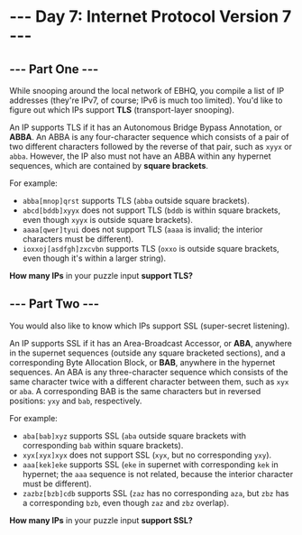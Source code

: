 # --- Day 7: Internet Protocol Version 7 ---

## --- Part One ---

While snooping around the local network of EBHQ, you compile a list of IP addresses (they're IPv7, of course; IPv6 is
much too limited). You'd like to figure out which IPs support **TLS** (transport-layer snooping).

An IP supports TLS if it has an Autonomous Bridge Bypass Annotation, or **ABBA**. An ABBA is any four-character sequence
which consists of a pair of two different characters followed by the reverse of that pair, such as `xyyx` or `abba`.
However, the IP also must not have an ABBA within any hypernet sequences, which are contained by **square brackets**.

For example:

- `abba[mnop]qrst` supports TLS (`abba` outside square brackets).
- `abcd[bddb]xyyx` does not support TLS (`bddb` is within square brackets, even though `xyyx` is outside square
  brackets).
- `aaaa[qwer]tyui` does not support TLS (`aaaa` is invalid; the interior characters must be different).
- `ioxxoj[asdfgh]zxcvbn` supports TLS (`oxxo` is outside square brackets, even though it's within a larger string).

**How many IPs** in your puzzle input **support TLS?**

## --- Part Two ---

You would also like to know which IPs support SSL (super-secret listening).

An IP supports SSL if it has an Area-Broadcast Accessor, or **ABA**, anywhere in the supernet sequences (outside any
square bracketed sections), and a corresponding Byte Allocation Block, or **BAB**, anywhere in the hypernet sequences.
An ABA is any three-character sequence which consists of the same character twice with a different character between
them, such as `xyx` or `aba`. A corresponding BAB is the same characters but in reversed positions: `yxy` and `bab`,
respectively.

For example:

- `aba[bab]xyz` supports SSL (`aba` outside square brackets with corresponding `bab` within square brackets).
- `xyx[xyx]xyx` does not support SSL (`xyx`, but no corresponding `yxy`).
- `aaa[kek]eke` supports SSL (`eke` in supernet with corresponding `kek` in hypernet; the `aaa` sequence is not related,
  because the interior character must be different).
- `zazbz[bzb]cdb` supports SSL (`zaz` has no corresponding `aza`, but `zbz` has a corresponding `bzb`, even though `zaz`
  and `zbz` overlap).

**How many IPs** in your puzzle input **support SSL?**